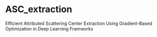 # ASC_extraction
 Efficient Attributed Scattering Center Extraction Using Gradient-Based Optimization in Deep Learning Framworks
